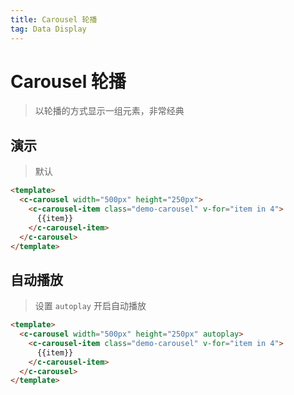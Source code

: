 ```yaml
---
title: Carousel 轮播
tag: Data Display
---
```


# Carousel 轮播
> 以轮播的方式显示一组元素，非常经典

## 演示
> 默认

```html
<template>
  <c-carousel width="500px" height="250px">
    <c-carousel-item class="demo-carousel" v-for="item in 4">
      {{item}}
    </c-carousel-item>
  </c-carousel>
</template>
```



## 自动播放
> 设置 `autoplay` 开启自动播放

```html
<template>
  <c-carousel width="500px" height="250px" autoplay>
    <c-carousel-item class="demo-carousel" v-for="item in 4">
      {{item}}
    </c-carousel-item>
  </c-carousel>
</template>
```
